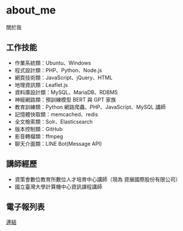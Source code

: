 # about_me
關於我

## 工作技能
- 作業系統類：Ubuntu、Windows
- 程式設計類：PHP、Python、Node.js
- 網頁技術類：JavaScript、jQuery、HTML
- 地理資訊類：Leaflet.js
- 資料庫設計類：MySQL、MariaDB、RDBMS
- 神經網路類：預訓練模型 BERT 與 GPT 家族
- 教育訓練類：Python 網路爬蟲、PHP、JavaScript、MySQL 講師
- 記憶體快取類：memcached、redis
- 全文檢索類：Solr、Elasticsearch
- 版本控制類：GitHub
- 影音轉檔類：ffmpeg
- 聊天介面類：LINE Bot(Message API)

## 講師經歷
- 資策會數位教育所數位人才培育中心講師（現為 資展國際股份有限公司）
- 國立臺灣大學計算機中心資訊課程講師

## 電子報列表
[連結](https://github.com/telunyang/telunyang/blob/main/NEWSLETTERS.md)
